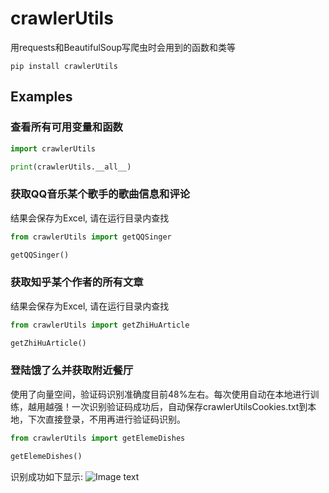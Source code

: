 # crawlerUtils
用requests和BeautifulSoup写爬虫时会用到的函数和类等

```shell
pip install crawlerUtils
```

## Examples

### 查看所有可用变量和函数
```python
import crawlerUtils

print(crawlerUtils.__all__)
```

### 获取QQ音乐某个歌手的歌曲信息和评论
结果会保存为Excel, 请在运行目录内查找
```python
from crawlerUtils import getQQSinger

getQQSinger()
```

### 获取知乎某个作者的所有文章
结果会保存为Excel, 请在运行目录内查找
```python
from crawlerUtils import getZhiHuArticle

getZhiHuArticle()
```

### 登陆饿了么并获取附近餐厅
使用了向量空间，验证码识别准确度目前48%左右。每次使用自动在本地进行训练，越用越强！一次识别验证码成功后，自动保存crawlerUtilsCookies.txt到本地，下次直接登录，不用再进行验证码识别。
```python
from crawlerUtils import getElemeDishes

getElemeDishes()
```

识别成功如下显示:
![Image text](https://img-blog.csdnimg.cn/2019030221472810.png?x-oss-process=image/watermark,type_ZmFuZ3poZW5naGVpdGk,shadow_10,text_aHR0cHM6Ly9ibG9nLmNzZG4ubmV0L3dlaXhpbl80MTg0NTUzMw==,size_16,color_FFFFFF,t_70)